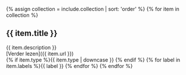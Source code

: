 {% assign collection = include.collection | sort: 'order' %}
{% for item in collection %}
## {{ item.title }}
{{ item.description }}<br>
[Verder lezen]({{ item.url }})<br>
{% if item.type %}<span class="label">{{ item.type | downcase }}</span> {% endif %}
{% for label in item.labels %}<span class="label">{{ label }}</span> {% endfor %}
{% endfor %}
